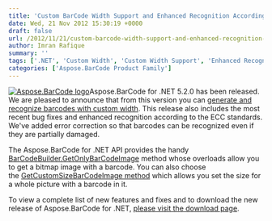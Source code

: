 ```yaml
---
title: 'Custom BarCode Width Support and Enhanced Recognition According ECC Standards in Aspose.BarCode for .NET 5.2.0'
date: Wed, 21 Nov 2012 15:30:19 +0000
draft: false
url: /2012/11/21/custom-barcode-width-support-and-enhanced-recognition-according-ecc-standards-in-aspose.barcode-for-.net-5.2.0/
author: Imran Rafique
summary: ''
tags: ['.NET', 'Custom Width', 'Custom Width Support', 'Enhanced Recognition', 'Generation', 'Imran.Rafique', 'barcode', 'barcodes', 'bug fixes', 'product release']
categories: ['Aspose.BarCode Product Family']
---
```


[![Aspose.BarCode logo][1]](https://blog.aspose.com/wp-content/uploads/sites/2/2012/04/aspose.barcode-logo2.jpg)Aspose.BarCode for .NET 5.2.0 has been released. We are pleased to announce that from this version you can [generate and recognize barcodes with custom width][2]. This release also includes the most recent bug fixes and enhanced recognition according to the ECC standards. We've added error correction so that barcodes can be recognized even if they are partially damaged.

The Aspose.BarCode for .NET API provides the handy [BarCodeBuilder.GetOnlyBarCodeImage][3] method whose overloads allow you to get a bitmap image with a barcode. You can also choose the [GetCustomSizeBarCodeImage method][4] which allows you set the size for a whole picture with a barcode in it.

To view a complete list of new features and fixes and to download the new release of Aspose.BarCode for .NET, [please visit the download page][5].




[1]: https://blog.aspose.com/wp-content/uploads/sites/2/2012/04/aspose.barcode-logo2.jpg "Aspose.BarCode logo"
[2]: https://blog.aspose.com/
[3]: https://blog.aspose.com/
[4]: https://blog.aspose.com/
[5]: http://www.aspose.com/community/files/51/.net-components/aspose.barcode-for-.net/default.aspx




